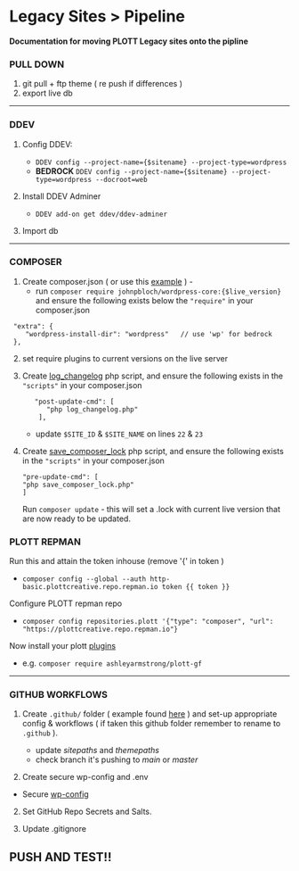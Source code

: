 # Legacy Sites > Pipeline
**Documentation for moving PLOTT Legacy sites onto the pipline**

### PULL DOWN
1. git pull + ftp theme ( re push  if differences )
2. export live db
---
### DDEV
1. Config DDEV:
   - `DDEV config --project-name={$sitename} --project-type=wordpress`
   - **BEDROCK** `DDEV config --project-name={$sitename} --project-type=wordpress --docroot=web`

2. Install DDEV Adminer
   - `DDEV add-on get ddev/ddev-adminer` 
3. Import db
---
### COMPOSER
1. Create composer.json ( or use this [example](https://github.com/ewan-plott/plott-pipe-md/blob/main/example.composer.json) ) -
   - run `composer require johnpbloch/wordpress-core:{$live_version}` and ensure the following exists below the `"require"` in your composer.json
```
 "extra": {
    "wordpress-install-dir": "wordpress"   // use 'wp' for bedrock
 },
```
2. set require plugins to current versions on the live server
   
3. Create [log_changelog](https://github.com/ewan-plott/plott-pipe-md/blob/main/log_changelog.php) php script, and ensure the following exists in the `"scripts"` in your composer.json
   ```
      "post-update-cmd": [
         "php log_changelog.php"
       ],
   ```
   - update `$SITE_ID` & `$SITE_NAME` on lines `22` & `23`
4. Create [save_composer_lock](https://github.com/ewan-plott/plott-pipe-md/blob/main/save_composer_lock.php) php script, and ensure the following exists in the `"scripts"` in your composer.json
    
   ```
   "pre-update-cmd": [
   "php save_composer_lock.php"
   ]
   ```
   Run `composer update` - this will set a .lock with current live version that are now ready to be updated.

### PLOTT REPMAN

Run this and attain the token inhouse  (remove '{' in token )
 - `composer config --global --auth http-basic.plottcreative.repo.repman.io token {{ token }}`

Configure PLOTT repman repo
 - `composer config repositories.plott '{"type": "composer", "url": "https://plottcreative.repo.repman.io"}`

Now install your plott [plugins](https://app.repman.io/organization/plottcreative/package)
 - e.g. `composer require ashleyarmstrong/plott-gf`

---

### GITHUB WORKFLOWS
1. Create `.github/` folder ( example found [here](https://github.com/ewan-plott/plott-pipe-md/tree/main/github) ) and set-up appropriate config & workflows ( if taken this github folder remember to rename to `.github` ).
   - update *sitepaths* and *themepaths* 
   - check branch it's pushing to *main* or *master*
   
3. Create secure wp-config and .env
  - Secure [wp-config](https://github.com/ewan-plott/plott-pipe-md/blob/main/wp-config.php)
    
2. Set GitHub Repo Secrets and Salts.

4. Update .gitignore

## PUSH AND TEST!!

